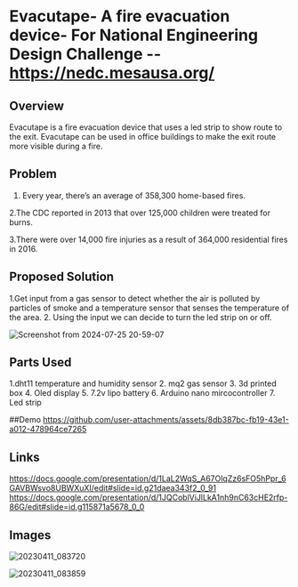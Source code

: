 # Evacutape- A fire evacuation device- For National Engineering Design Challenge --https://nedc.mesausa.org/

## Overview

Evacutape is a fire evacuation device that uses a led strip to show  route to the exit. Evacutape can be used in office buildings to make the exit route more visible during a fire.

## Problem
1. Every year, there’s an average of 358,300 home-based fires.

2.The CDC reported in 2013 that over 125,000 children were treated for burns.

3.There were over 14,000 fire injuries as a result of 364,000 residential fires in 2016.

## Proposed Solution
1.Get input from a gas sensor to detect whether the air is polluted by particles of smoke and a temperature sensor that senses the temperature of the area.
2. Using the input we can decide to turn the led strip on or off.

![Screenshot from 2024-07-25 20-59-07](https://github.com/user-attachments/assets/076850fa-b125-44cf-9dd2-b8a2c4777a62)

## Parts Used
1.dht11 temperature and humidity sensor
2. mq2 gas sensor
3. 3d printed box 
4. Oled display
5. 7.2v lipo battery
6. Arduino nano mircocontroller
7. Led strip


##Demo
https://github.com/user-attachments/assets/8db387bc-fb19-43e1-a012-478964ce7265



## Links
https://docs.google.com/presentation/d/1LaL2WqS_A67OlqZz6sFO5hPpr_6GAVBWsvo8UBWXuXI/edit#slide=id.g21daea343f2_0_91
https://docs.google.com/presentation/d/1JQCoblViJlLkA1nh9nC63cHE2rfp-86G/edit#slide=id.g115871a5678_0_0

## Images


![20230411_083720](https://github.com/user-attachments/assets/23e26699-07cc-4524-8e7f-6add2dbfe762)


![20230411_083859](https://github.com/user-attachments/assets/86762c27-a6f2-4fab-a3f9-294202f4a7e7)


